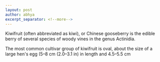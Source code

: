 ```yaml
---
layout: post
author: abhya
excerpt_separator: <!--more-->
---
```

Kiwifruit (often abbreviated as kiwi), or Chinese gooseberry is the edible<!--more-->
berry of several species of woody vines in the genus Actinidia.

The most common cultivar group of kiwifruit is oval, about the size of a large
hen's egg (5–8 cm (2.0–3.1 in) in length and 4.5–5.5 cm 